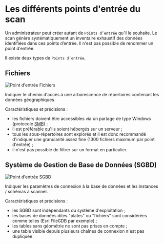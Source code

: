 # Les différents points d'entrée du scan

Un administrateur peut créer autant de `Points d’entrée` qu’il le souhaite. Le scan génère systématiquement un inventaire exhaustif des données identifiées dans ces points d’entrée. Il n'est pas possible de renommer un point d'entrée.

Il existe deux types de `Points d’entrée`.

## Fichiers <i class="fa fa-folder-open"></i>

![Point d'entrée Fichiers](/fr/images/scanFME_new_files_btn.png "Sélecteur de type de point d'entrée - Arborescence de fichiers")

Indiquer le chemin d'accès à une  arborescence de répertoires contenant les données géographiques.

Caractéristiques et précisions :
* les fichiers doivent être accessibles via un partage de type Windows (protocole [SMB](https://fr.wikipedia.org/wiki/Server_Message_Block)) ;
* il est préférable qu'ils soient hébergés sur un serveur ;
* tous les sous-répertoires sont explorés et il est donc recommandé d'indiquer une granularité assez fine (1300 fichiers maximum par point d'entrée) ;
* il n'est pas possible de filtrer sur un format en particulier.

## Système de Gestion de Base de Données (SGBD) <i class="fa fa-database"></i>

![Point d'entrée SGBD](/fr/images/scanFME_new_DB_btn.png "Sélecteur de type de point d'entrée - Base de données")

Indiquer les paramètres de connexion à la base de données et les instances / schémas à scanner.

Caractéristiques et précisions :
* les SGBD sont indépendants du système d'exploitation ;
* les bases de données dites "plates" ou "fichiers" sont considérées comme telles (Esri FileGDB par exemple) ;
* les tables sans géométrie ne sont pas prises en compte ;
* une table visible depuis plusieurs chaînes de connexion n'est pas dupliquée.
